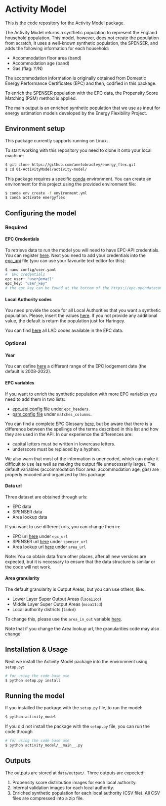 # Activity Model

This is the code repository for the Activity Model package.

The Activity Model returns a synthetic population to represent the England
household population. This model, however, does not create the population from
scratch, it uses a well-known synthetic population, the SPENSER, and adds the
following information for each household:

- Accommodation floor area (band)
- Accommodation age (band)
- Gas (flag: Y/N)

The accommodation information is originally obtained from Domestic Energy
Performance Certificates (EPC) and then, codified in this package.

To enrich the SPENSER population with the EPC data, the Propensity Score
Matching (PSM) method is applied.

The main output is an enriched synthetic population that we use as input for
energy estimation models developed by the Energy Flexibility Project.

## Environment setup

This package currently supports running on Linux.  <!-- and macOS. -->

To start working with this repository you need to clone it onto your local
machine:

```bash
$ git clone https://github.com/anetobradley/energy_flex.git
$ cd 01-ActivityModel/activity-model/
```

This package requires a specific
[conda](https://docs.anaconda.com/anaconda/install/) environment.
You can create an environment for this project using the provided
environment file:

```bash
$ conda env create -f environment.yml
$ conda activate energyflex
```

## Configuring the model

### Required

#### EPC Credentials

To retrieve data to run the model you will need to have EPC-API credentials.
You can register [here](https://epc.opendatacommunities.org/#register).
Next you need to add your credentials into the
[epc_api](./config/epc_api.yaml) file (you can use your favourite text
editor for this):

```bash
$ nano config/user.yaml
#  EPC credentials
epc_user: "user@email"
epc_key: "user_key"
# the epc key can be found at the bottom of the https://epc.opendatacommunities.org/ website next to the email you have used to log in.
```

#### Local Authority codes

You need provide the code for all Local Authorities that you want a synthetic
population. Please, insert the values [here](./config/lad_codes.yaml).
If you not provide any additional value, the default is return the population
just for Haringey.

You can find
[here](https://epc.opendatacommunities.org/docs/api/domestic#domestic-local-authority)
all LAD codes available in the EPC data.

### Optional

#### Year

You can define [here](./config/epc_api.yaml) a different range of the EPC
lodgement date (the default is 2008-2022).

#### EPC variables

If you want to enrich the synthetic population with more EPC variables you
need to add them in two lists:

- [epc_api config file](./config/epc_api.yaml) under `epc_headers`.
- [psm config file](./config/psm.yaml) under `matches_columns`.

You can find a complete EPC Glossary
[here](https://epc.opendatacommunities.org/docs/guidance#glossary),
but be aware that there is a difference between the spellings of the terms
described in this list and how they are used in the API. In our experience the
differences are:

- capital letters must be written in lowercase letters.
- underscore must be replaced by a hyphen.

We also warn that most of the information is unencoded, which can make it
difficult to use (as well as making the output file unnecessarily large).
The default variables (accommodation floor area, accommodation age, gas)
are properly encoded and organized by this package.

#### Data url

Three dataset are obtained through urls:

- EPC data
- SPENSER data
- Area lookup data

If you want to use different urls, you can change then in:

- EPC url [here](./config/epc_api.yaml) under `epc_url`
- SPENSER url [here](./config/spenser.yaml) under `spenser_url`
- Area lookup url [here](./config/lookups.yaml) under `area_url`

Note: You ca obtain data from other places, after all new
versions are expected, but it is necessary to ensure that the data structure
is similar or the code will not work.

#### Area granularity

The default granularity is Output Areas, but you can use others, like:

- Lower Layer Super Output Areas (`lsoa11cd`)
- Middle Layer Super Output Areas (`msoa11cd`)
- Local authority districts (`ladcd`)

To change this, please use the `area_in_out` variable
[here](./config/lookups.yaml).

Note that if you change the Area lookup url, the granularities code may also
change!

## Installation & Usage

Next we install the Activity Model package into the environment using `setup.py`:

```bash
# for using the code base use
$ python setup.py install
```

## Running the model

If you installed the package with the `setup.py` file, to run the model:

```bash
$ python activity_model
```

If you did not install the package with the `setup.py` file, you can run the
code through

```bash
# for using the code base use
$ python activity_model/__main__.py
```

## Outputs

The outputs are stored at `data/output/`. Three outputs are expected:

1. Propensity score distribution images for each local authority.
2. Internal validation images for each local authority.
3. Enriched synthetic population for each local authority (CSV file).
   All CSV files are compressed into a zip file.
